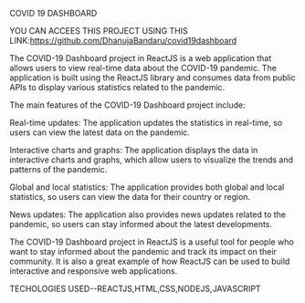COVID 19 DASHBOARD

YOU CAN ACCEES THIS PROJECT USING THIS LINK:https://github.com/DhanujaBandaru/covid19dashboard

The COVID-19 Dashboard project in ReactJS is a web application that allows users to view real-time data about the COVID-19 pandemic. The application is built using the ReactJS library and consumes data from public APIs to display various statistics related to the pandemic.

The main features of the COVID-19 Dashboard project include:

Real-time updates: The application updates the statistics in real-time, so users can view the latest data on the pandemic.

Interactive charts and graphs: The application displays the data in interactive charts and graphs, which allow users to visualize the trends and patterns of the pandemic.

Global and local statistics: The application provides both global and local statistics, so users can view the data for their country or region.

News updates: The application also provides news updates related to the pandemic, so users can stay informed about the latest developments.

The COVID-19 Dashboard project in ReactJS is a useful tool for people who want to stay informed about the pandemic and track its impact on their community. It is also a great example of how ReactJS can be used to build interactive and responsive web applications.

TECHOLOGIES USED--REACTJS,HTML,CSS,NODEJS,JAVASCRIPT
